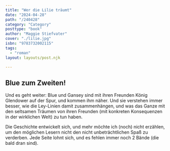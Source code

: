 ```yaml
---
title: "Wer die Lilie träumt"
date: "2024-04-28"
path: "/240428"
category: "Category"
posttype: "book"
author: "Maggie Stiefvater"
cover: "./lilie.jpg"
isbn: "9783732002115"
tags:
  - "roman"
layout: layouts/post.njk

---
```

## Blue zum Zweiten!

Und es geht weiter: Blue und Gansey sind mit ihren Freunden König Glendower auf der Spur, und kommen ihm näher. Und sie verstehen immer besser, wie die Ley-Linien damit zusammenhängen, und was das Ganze mit den seltsamen Träumen von ihren Freunden (mit konkreten Konsequenzen in der wirklichen Welt) zu tun haben.

Die Geschichte entwickelt sich, und mehr möchte ich (noch) nicht erzählen, um den möglichen Lesern nicht den nicht unbeträchtlichen Spaß zu verderben. Jede Seite lohnt sich, und es fehlen immer noch 2 Bände (die bald dran sind).
